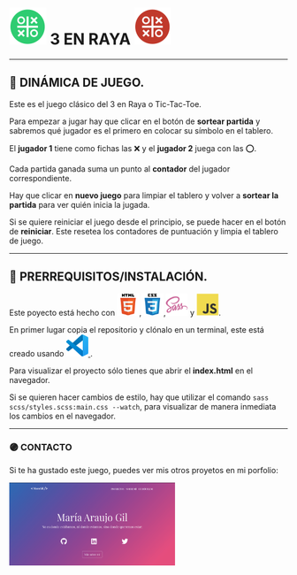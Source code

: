 # ![Tablero](images/ej1.png) 3 EN RAYA ![Tablero](images/ej2.png)

---

## :dart: DINÁMICA DE JUEGO.

Este es el juego clásico del 3 en Raya o Tic-Tac-Toe.

Para empezar a jugar hay que clicar en el botón de **sortear partida** y sabremos qué jugador es el primero en colocar su símbolo en el tablero.

El **jugador 1** tiene como fichas las :x: y el **jugador 2** juega con las :o:.

Cada partida ganada suma un punto al **contador** del jugador correspondiente.

Hay que clicar en **nuevo juego** para limpiar el tablero y volver a **sortear la partida** para ver quién inicia la jugada.

Si se quiere reiniciar el juego desde el principio, se puede hacer en el botón de **reiniciar**. Este resetea los contadores de puntuación y limpia el tablero de juego.

---

## :rocket: PRERREQUISITOS/INSTALACIÓN.

Este poyecto está hecho con <a href="https://www.w3schools.com/html/" target="_blank" rel="noreferrer"><img src="https://raw.githubusercontent.com/devicons/devicon/master/icons/html5/html5-original-wordmark.svg" alt="html5" width="40" height="40"/></a>,<a href="https://www.w3schools.com/css/" target="_blank" rel="noreferrer"><img src="https://raw.githubusercontent.com/devicons/devicon/master/icons/css3/css3-original-wordmark.svg" alt="css3" width="40" height="40"/></a>,<a href="https://sass-lang.com" target="_blank" rel="noreferrer"><img src="https://raw.githubusercontent.com/devicons/devicon/master/icons/sass/sass-original.svg" alt="sass" width="40" height="40"/></a> y <a href="https://developer.mozilla.org/en-US/docs/Web/JavaScript" target="_blank" rel="noreferrer"> <img src="https://raw.githubusercontent.com/devicons/devicon/master/icons/javascript/javascript-original.svg" alt="javascript" width="40" height="40"/></a>.

En primer lugar copia el repositorio y clónalo en un terminal, este está creado usando <a href="https://code.visualstudio.com/" target="_blank" rel="noreferrer"> <img src="https://raw.githubusercontent.com/devicons/devicon/master/icons/vscode/vscode-original.svg" alt="vscode" width="40" height="40"/> </a>.

Para visualizar el proyecto sólo tienes que abrir el **index.html** en el navegador.

Si se quieren hacer cambios de estilo, hay que utilizar el comando `sass scss/styles.scss:main.css --watch`, para visualizar de manera inmediata los cambios en el navegador.

---

### 🟣 CONTACTO

Si te ha gustado este juego, puedes ver mis otros proyetos en mi porfolio:

<!-- <https://www.maragil.com> -->

<a href="https://www.maragil.com" target="_blank" rel="noreferrer"> <img src="images/porfolio(tiny).png" alt="html5" width="300" height="150"/>
